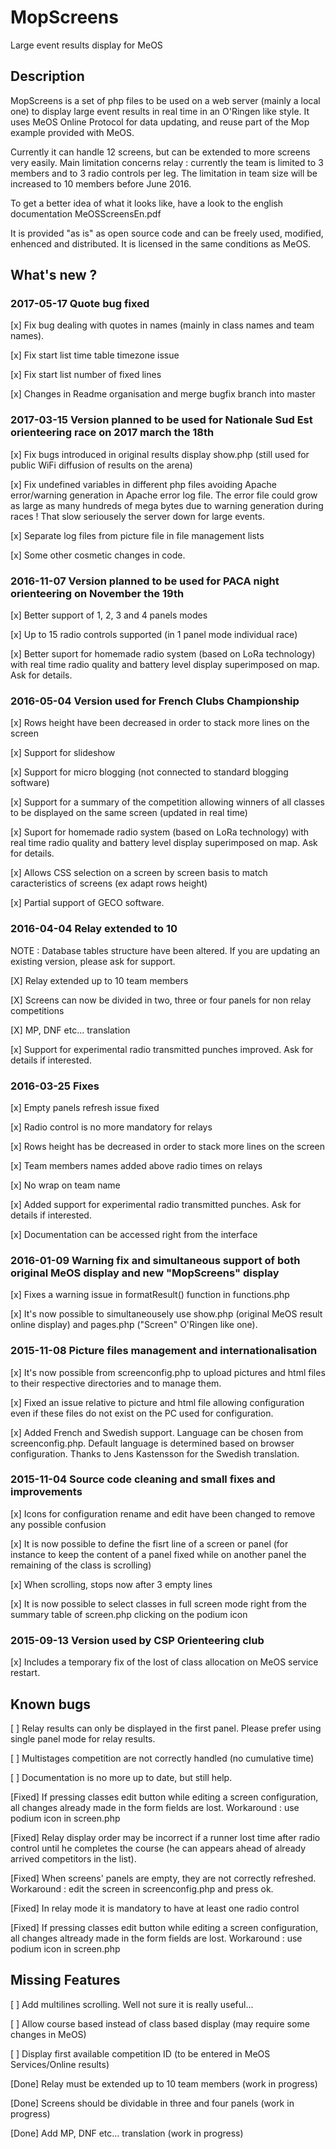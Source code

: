 # MopScreens
Large event results display for MeOS

## Description
MopScreens is a set of php files to be used on a web server (mainly a local one) to display large event results in real time in an O'Ringen like style.
It uses MeOS Online Protocol for data updating, and reuse part of the Mop example provided with MeOS.

Currently it can handle 12 screens, but can be extended to more screens very easily. Main limitation concerns relay : currently the team is limited to 3 members and to 3 radio controls per leg.
The limitation in team size will be increased to 10 members before June 2016.

To get a better idea of what it looks like, have a look to the english documentation MeOSScreensEn.pdf

It is provided "as is" as open source code and can be freely used, modified, enhenced and distributed. It is licensed in the same conditions as MeOS.

## What's new ?

### 2017-05-17 Quote bug fixed
[x] Fix bug dealing with quotes in names (mainly in class names and team names).

[x] Fix start list time table timezone issue

[x] Fix start list number of fixed lines

[x] Changes in Readme organisation and merge bugfix branch into master

### 2017-03-15 Version planned to be used for Nationale Sud Est orienteering race on 2017 march the 18th
[x] Fix bugs introduced in original results display show.php (still used for public WiFi diffusion of results on the arena)

[x] Fix undefined variables in different php files avoiding Apache error/warning generation in Apache error log file. The error file could grow as large as many hundreds of mega bytes due to warning generation during races ! That slow seriousely the server down for large events.

[x] Separate log files from picture file in file management lists

[x] Some other cosmetic changes in code.


### 2016-11-07 Version planned to be used for PACA night orienteering on November the 19th
[x] Better support of 1, 2, 3 and 4 panels modes

[x] Up to 15 radio controls supported (in 1 panel mode individual race)

[x] Better suport for homemade radio system (based on LoRa technology) with real time radio quality and battery level display superimposed on map. Ask for details.


### 2016-05-04 Version used for French Clubs Championship
[x] Rows height have been decreased in order to stack more lines on the screen

[x] Support for slideshow

[x] Support for micro blogging (not connected to standard blogging software)

[x] Support for a summary of the competition allowing winners of all classes to be displayed on the same screen (updated in real time)

[x] Suport for homemade radio system (based on LoRa technology) with real time radio quality and battery level display superimposed on map. Ask for details.

[x] Allows CSS selection on a screen by screen basis to match caracteristics of screens (ex adapt rows height)

[x] Partial support of GECO software.

### 2016-04-04 Relay extended to 10
NOTE : Database tables structure have been altered. If you are updating an existing version, please ask for support.

[X] Relay extended up to 10 team members

[X] Screens can now be divided in two, three or four panels for non relay competitions

[X] MP, DNF etc... translation

[x] Support for experimental radio transmitted punches improved. Ask for details if interested.

### 2016-03-25 Fixes
[x] Empty panels refresh issue fixed

[x] Radio control is no more mandatory for relays

[x] Rows height has be decreased in order to stack more lines on the screen

[x] Team members names added above radio times on relays

[x] No wrap on team name

[x] Added support for experimental radio transmitted punches. Ask for details if interested.

[x] Documentation can be accessed right from the interface

### 2016-01-09 Warning fix and simultaneous support of both original MeOS display and new "MopScreens" display
[x] Fixes a warning issue in formatResult() function in functions.php

[x] It's now possible to simultaneousely use show.php (original MeOS result online display) and pages.php ("Screen" O'Ringen like one).

### 2015-11-08 Picture files management and internationalisation
[x] It's now possible from screenconfig.php to upload pictures and html files to their respective directories and to manage them.

[x] Fixed an issue relative to picture and html file allowing configuration even if these files do not exist on the PC used for configuration.

[x] Added French and Swedish support. Language can be chosen from screenconfig.php. Default language is determined based on browser configuration. Thanks to Jens Kastensson for the Swedish translation.

### 2015-11-04 Source code cleaning and small fixes and improvements
[x] Icons for configuration rename and edit have been changed to remove any possible confusion

[x] It is now possible to define the fisrt line of a screen or panel (for instance to keep the content of a panel fixed while on another panel the remaining of the class is scrolling)

[x] When scrolling, stops now after 3 empty lines

[x] It is now possible to select classes in full screen mode right from the summary table of screen.php clicking on the podium icon

### 2015-09-13 Version used by CSP Orienteering club
[x] Includes a temporary fix of the lost of class allocation on MeOS service restart.

## Known bugs
[ ] Relay results can only be displayed in the first panel. Please prefer using single panel mode for relay results.

[ ] Multistages competition are not correctly handled (no cumulative time)

[ ] Documentation is no more up to date, but still help.

[Fixed] If pressing classes edit button while editing a screen configuration, all changes already made in the form fields are lost. Workaround : use podium icon in screen.php

[Fixed] Relay display order may be incorrect if a runner lost time after radio control until he completes the course (he can appears ahead of already arrived competitors in the list).

[Fixed] When screens' panels are empty, they are not correctly refreshed. Workaround : edit the screen in screenconfig.php and press ok.

[Fixed] In relay mode it is mandatory to have at least one radio control

[Fixed] If pressing classes edit button while editing a screen configuration, all changes altready made in the form fields are lost. Workaround : use podium icon in screen.php

## Missing Features
[ ] Add multilines scrolling. Well not sure it is really useful...

[ ] Allow course based instead of class based display (may require some changes in MeOS)

[ ] Display first available competition ID (to be entered in MeOS Services/Online results)

[Done] Relay must be extended up to 10 team members (work in progress)

[Done] Screens should be dividable in three and four panels (work in progress)

[Done] Add MP, DNF etc... translation (work in progress)



